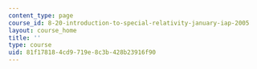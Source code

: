 ```yaml
---
content_type: page
course_id: 8-20-introduction-to-special-relativity-january-iap-2005
layout: course_home
title: ''
type: course
uid: 81f17818-4cd9-719e-8c3b-428b23916f90
---
```

